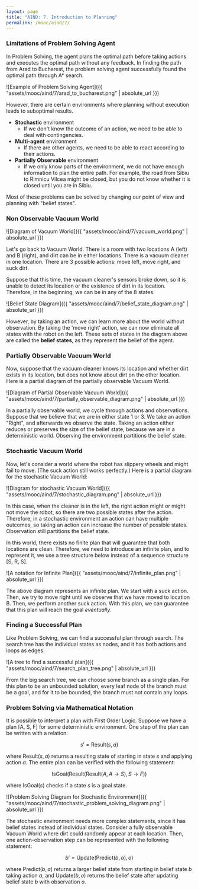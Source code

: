 ```yaml
---
layout: page
title: "AIND: 7. Introduction to Planning"
permalink: /mooc/aind/7/
---
```


### Limitations of Problem Solving Agent

In Problem Solving, the agent plans the optimal path before taking actions and executes the optimal path without any feedback. In finding the path from Arad to Bucharest, the problem solving agent successfully found the optimal path through A* search.

![Example of Problem Solving Agent]({{ "assets/mooc/aind/7/arad_to_bucharest.png" | absolute_url }})

However, there are certain environments where planning without execution leads to suboptimal results.

* **Stochastic** environment
  * If we don't know the outcome of an action, we need to be able to deal with contingencies.
* **Multi-agent** environment
  * If there are other agents, we need to be able to react according to their actions.
* **Partially Observable** environment
  * If we only know parts of the environment, we do not have enough information to plan the entire path. For example, the road from Sibiu to Rimnicu Vilcea might be closed, but you do not know whether it is closed until you are in Sibiu.

Most of these problems can be solved by changing our point of view and planning with "belief states".

### Non Observable Vacuum World

![Diagram of Vacuum World]({{ "assets/mooc/aind/7/vacuum_world.png" | absolute_url }})

Let's go back to Vacuum World. There is a room with two locations A (left) and B (right), and dirt can be in either locations. There is a vacuum cleaner in one location. There are 3 possible actions: move left, move right, and suck dirt.

Suppose that this time, the vacuum cleaner's sensors broke down, so it is unable to detect its location or the existence of dirt in its location. Therefore, in the beginning, we can be in any of the 8 states.

![Belief State Diagram]({{ "assets/mooc/aind/7/belief_state_diagram.png" | absolute_url }})

However, by taking an action, we can learn more about the world without observation. By taking the 'move right' action, we can now eliminate all states with the robot on the left. These sets of states in the diagram above are called the **belief states**, as they represent the belief of the agent.

### Partially Observable Vacuum World

Now, suppose that the vacuum cleaner knows its location and whether dirt exists in its location, but does not know about dirt on the other location. Here is a partial diagram of the partially observable Vacuum World.

![Diagram of Partial Observable Vacuum World]({{ "assets/mooc/aind/7/partially_observable_diagram.png" | absolute_url }})

In a partially observable world, we cycle through actions and observations. Suppose that we believe that we are in either state 1 or 3. We take an action "Right", and afterwards we observe the state. Taking an action either reduces or preserves the size of the belief state, because we are in a deterministic world. Observing the environment partitions the belief state.

### Stochastic Vacuum World

Now, let's consider a world where the robot has slippery wheels and might fail to move. (The suck action still works perfectly.) Here is a partial diagram for the stochastic Vacuum World:

![Diagram for stochastic Vacuum World]({{ "assets/mooc/aind/7/stochastic_diagram.png" | absolute_url }})

In this case, when the cleaner is in the left, the right action might or might not move the robot, so there are two possible states after the action. Therefore, in a stochastic environment an action can have multiple outcomes, so taking an action can increase the number of possible states. Observation still partitions the belief state.

In this world, there exists no finite plan that will guarantee that both locations are clean. Therefore, we need to introduce an infinite plan, and to represent it, we use a tree structure below instead of a sequence structure [S, R, S].

![A notation for Infinite Plan]({{ "assets/mooc/aind/7/infinite_plan.png" | absolute_url }})

The above diagram represents an infinite plan. We start with a suck action. Then, we try to move right until we observe that we have moved to location B. Then, we perform another suck action. With this plan, we can guarantee that this plan will reach the goal *eventually*.

### Finding a Successful Plan

Like Problem Solving, we can find a successful plan through search. The search tree has the individual states as nodes, and it has both actions and loops as edges.

![A tree to find a successful plan]({{ "assets/mooc/aind/7/search_plan_tree.png" | absolute_url }})

From the big search tree, we can choose some branch as a single plan. For this plan to be an unbounded solution, every leaf node of the branch must be a goal, and for it to be bounded, the branch must not contain any loops.

### Problem Solving via Mathematical Notation

It is possible to interpret a plan with First Order Logic. Suppose we have a plan [A, S, F] for some deterministic environment. One step of the plan can be written with a relation:

$$s' = \text{Result}(s, a)$$

where $\text{Result}(s, a)$ returns a resulting state of starting in state $s$ and applying action $a$. The entire plan can be verified with the following statement:

$$\text{IsGoal}(\text{Result}(\text{Result}(A, A\to S), S \to F))$$

where $\text{IsGoal}(s)$ checks if a state $s$ is a goal state.

![Problem Solving Diagram for Stochastic Environment]({{ "assets/mooc/aind/7/stochastic_problem_solving_diagram.png" | absolute_url }})

The stochastic environment needs more complex statements, since it has belief states instead of individual states. Consider a fully observable Vacuum World where dirt could randomly appear at each location. Then, one action-observation step can be represented with the following statement:

$$b' = \text{Update}(\text{Predict}(b, a), o)$$

where $\text{Predict}(b, a)$ returns a larger belief state from starting in belief state $b$ taking action $a$, and $\text{Update}(b, o)$ returns the belief state after updating belief state $b$ with observation $o$.
